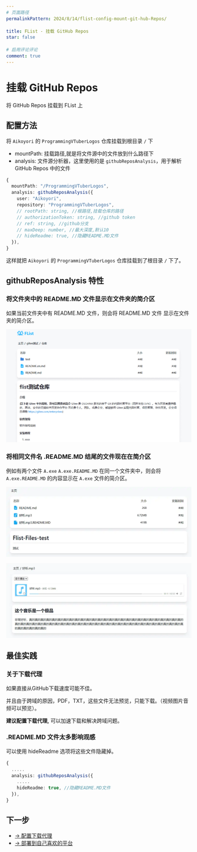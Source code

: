 ```yaml
---
# 页面路径
permalinkPattern: 2024/8/14/flist-config-mount-git-hub-Repos/

title: FList - 挂载 GitHub Repos
star: false

# 启用评论评论
comment: true
---
```

# 挂载 GitHub Repos
将 GitHub Repos 挂载到 FList 上

## 配置方法
将 ```Aikoyori``` 的 ```ProgrammingVTuberLogos``` 仓库挂载到根目录 ```/``` 下

- mountPath: 挂载路径,就是将文件源中的文件放到什么路径下
- analysis: 文件源分析器，这里使用的是 ```githubReposAnalysis```，用于解析 GitHub Repos 中的文件
``` typescript
{
  mountPath: "/ProgrammingVTuberLogos",
  analysis: githubReposAnalysis({
    user: "Aikoyori",
    repository: "ProgrammingVTuberLogos",
    // rootPath: string, //根路径,挂载仓库的路径
    // authorizationToken: string, //github token
    // ref: string, //github分支
    // maxDeep: number, //最大深度,默认10
    // hideReadme: true, //隐藏README.MD文件
  }),
}
```

这样就把 ```Aikoyori``` 的 ```ProgrammingVTuberLogos``` 仓库挂载到了根目录 ```/``` 下了。


## githubReposAnalysis 特性

### 将文件夹中的 README.MD 文件显示在文件夹的简介区
如果当前文件夹中有 README.MD 文件，则会将 README.MD 文件 显示在文件夹的简介区。

![文件夹简介区](./imgs/1-文件夹简介区.png)

### 将相同文件名 .README.MD 结尾的文件现在在简介区
例如有两个文件 ```A.exe``` ```A.exe.README.MD``` 在同一个文件夹中，则会将 ```A.exe.README.MD``` 的内容显示在 ```A.exe``` 文件的简介区。

![符合简介规则的文件](./imgs/符合简介规则的文件.webp)


![文件简介区](./imgs/2-文件简介区.webp)


## 最佳实践

### 关于下载代理
如果直接从GitHub下载速度可能不佳。 

并且由于跨域的原因，PDF，TXT，这些文件无法预览，只能下载。（视频图片音频可以预览）。

**建议配置下载代理,** 可以加速下载和解决跨域问题。

### .README.MD 文件太多影响观感
可以使用 hideReadme 选项将这些文件隐藏掉。
``` typescript
{
  .....
  analysis: githubReposAnalysis({
    .....
    hideReadme: true, //隐藏README.MD文件
  }),
}
```

## 下一步
- [-> 配置下载代理](../3-代理.md)
- [-> 部署到自己喜欢的平台](../../6-部署到自己喜欢的平台.md)